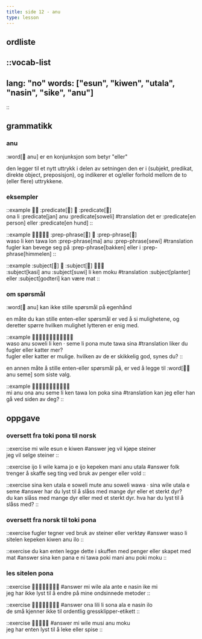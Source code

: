 ```yaml
---
title: side 12 - anu 
type: lesson
---
```

## ordliste
::vocab-list
---
lang: "no"
words: ["esun", "kiwen", "utala", "nasin", "sike", "anu"]
---
::

## grammatikk
### anu
:word[󱤇 anu] er en konjunksjon som betyr "eller"

den legger til et nytt uttrykk i delen av setningen den er i (subjekt, predikat, direkte object, preposisjon), og indikerer et og/eller forhold mellom de to (eller flere) uttrykkene.

### eksempler
::example
󱥆󱤧 :predicate[󱤑] 󱤇 :predicate[󱥢] \
ona li :predicate[jan] anu :predicate[soweli]
#translation
det er :predicate[en person] eller :predicate[en hund]
::

::example
󱥴󱤧󱤘󱥩󱤬 :prep-phrase[󱤰] 󱤇 :prep-phrase[󱥚] \
waso li ken tawa lon :prep-phrase[ma] anu :prep-phrase[sewi]
#translation
fugler kan bevege seg på :prep-phrase[bakken] eller i :prep-phrase[himmelen]
::

::example
:subject[󱤗] 󱤇 :subject[󱥦] 󱤧󱤘󱤶 \
:subject[kasi] anu :subject[suwi] li ken moku
#translation
:subject[planter] eller :subject[godteri] kan være mat
::

### om spørsmål

:word[󱤇 anu] kan ikke stille spørsmål på egenhånd

en måte du kan stille enten-eller spørsmål er ved å si mulighetene, og deretter spørre hvilken mulighet lytteren er enig med.

::example
󱥴󱤇󱥢󱤧󱤘󱦜󱥙󱤧󱥔󱤼󱥩󱥞 \
waso anu soweli li ken · seme li pona mute tawa sina
#translation
liker du fugler eller katter mer? \
fugler eller katter er mulige. hvilken av de er skikkelig god, synes du?
::

en annen måte å stille enten-eller spørsmål på, er ved å legge til :word[󱤇󱥙 anu seme] som siste valg.

::example
󱤴󱤇󱥆󱤇󱥙󱤧󱤘󱥩󱤬󱥒󱥞 \
mi anu ona anu seme li ken tawa lon poka sina
#translation
kan jeg eller han gå ved siden av deg?
::

## oppgave
### oversett fra toki pona til norsk
::exercise
mi wile esun e kiwen
#answer
jeg vil kjøpe steiner \
jeg vil selge steiner
::

::exercise
ijo li wile kama jo e ijo kepeken mani anu utala
#answer
folk trenger å skaffe seg ting ved bruk av penger eller vold
::

::exercise
sina ken utala e soweli mute anu soweli wawa · sina wile utala e seme
#answer
har du lyst til å slåss med mange dyr eller et sterkt dyr? \
du kan slåss med mange dyr eller med et sterkt dyr. hva har du lyst til å slåss med?
::

### oversett fra norsk til toki pona
::exercise
fugler tegner ved bruk av steiner eller verktøy
#answer
waso li sitelen kepeken kiwen anu ilo
::

::exercise
 du kan enten legge dette i skuffen med penger eller skapet med mat 
#answer
sina ken pana e ni tawa poki mani anu poki moku
::

### les sitelen pona
::exercise
󱤴󱥷󱤂󱤆󱤉󱤿󱤍󱤴
#answer
mi wile ala ante e nasin ike mi \
jeg har ikke lyst til å endre på mine ondsinnede metoder
::

::exercise
󱥆󱤨󱤧󱥡󱤂󱤉󱤿󱤎
#answer
ona lili li sona ala e nasin ilo \
de små kjenner ikke til ordentlig gressklipper-etikett
::

::exercise
󱤴󱥷󱤻󱤇󱤶
#answer
mi wile musi anu moku \
jeg har enten lyst til å leke eller spise
::